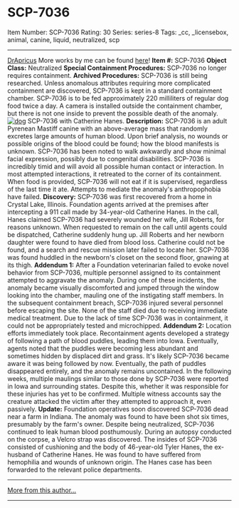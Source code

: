 # SCP-7036
Item Number: SCP-7036
Rating: 30
Series: series-8
Tags: _cc, _licensebox, animal, canine, liquid, neutralized, scp

---

[DrApricus](javascript:;)
More works by me can be found [here](https://scp-wiki.wikidot.com/drapricus-author-page)!
**Item #:** SCP-7036
**Object Class:** Neutralized
**Special Containment Procedures:** SCP-7036 no longer requires containment.
**Archived Procedures:** SCP-7036 is still being researched. Unless anomalous attributes requiring more complicated containment are discovered, SCP-7036 is kept in a standard containment chamber. SCP-7036 is to be fed approximately 220 milliliters of regular dog food twice a day. A camera is installed outside the containment chamber, but there is not one inside to prevent the possible death of the anomaly.
[![dog](https://scp-wiki.wdfiles.com/local--resized-images/scp-7036/dog/medium.jpg)](https://scp-wiki.wdfiles.com/local--files/scp-7036/dog)
SCP-7036 with Catherine Hanes.
**Description:** SCP-7036 is an adult Pyrenean Mastiff canine with an above-average mass that randomly excretes large amounts of human blood. Upon brief analysis, no wounds or possible origins of the blood could be found; how the blood manifests is unknown. SCP-7036 has been noted to walk awkwardly and show minimal facial expression, possibly due to congenital disabilities.
SCP-7036 is incredibly timid and will avoid all possible human contact or interaction. In most attempted interactions, it retreated to the corner of its containment. When food is provided, SCP-7036 will not eat if it is supervised, regardless of the last time it ate. Attempts to mediate the anomaly's anthropophobia have failed.
**Discovery:** SCP-7036 was first recovered from a home in Crystal Lake, Illinois. Foundation agents arrived at the premises after intercepting a 911 call made by 34-year-old Catherine Hanes. In the call, Hanes claimed SCP-7036 had severely wounded her wife, Jill Roberts, for reasons unknown. When requested to remain on the call until agents could be dispatched, Catherine suddenly hung up.
Jill Roberts and her newborn daughter were found to have died from blood loss. Catherine could not be found, and a search and rescue mission later failed to locate her. SCP-7036 was found huddled in the newborn's closet on the second floor, gnawing at its thigh.
**Addendum 1:** After a Foundation veterinarian failed to evoke novel behavior from SCP-7036, multiple personnel assigned to its containment attempted to aggravate the anomaly. During one of these incidents, the anomaly became visually discomforted and jumped through the window looking into the chamber, mauling one of the instigating staff members.
In the subsequent containment breach, SCP-7036 injured several personnel before escaping the site. None of the staff died due to receiving immediate medical treatment. Due to the lack of time SCP-7036 was in containment, it could not be appropriately tested and microchipped.
**Addendum 2:** Location efforts immediately took place. Recontainment agents developed a strategy of following a path of blood puddles, leading them into Iowa. Eventually, agents noted that the puddles were becoming less abundant and sometimes hidden by displaced dirt and grass. It's likely SCP-7036 became aware it was being followed by now. Eventually, the path of puddles disappeared entirely, and the anomaly remains uncontained.
In the following weeks, multiple maulings similar to those done by SCP-7036 were reported in Iowa and surrounding states. Despite this, whether it was responsible for these injuries has yet to be confirmed. Multiple witness accounts say the creature attacked the victim after they attempted to approach it, even passively.
**Update:** Foundation operatives soon discovered SCP-7036 dead near a farm in Indiana. The anomaly was found to have been shot six times, presumably by the farm's owner. Despite being neutralized, SCP-7036 continued to leak human blood posthumously.
During an autopsy conducted on the corpse, a Velcro strap was discovered. The insides of SCP-7036 consisted of cushioning and the body of 46-year-old Tyler Hanes, the ex-husband of Catherine Hanes. He was found to have suffered from hemophilia and wounds of unknown origin. The Hanes case has been forwarded to the relevant police departments.
* * *
[More from this author…](https://scp-wiki.wikidot.com/drapricus-author-page)
* * *